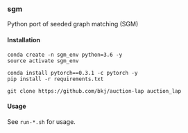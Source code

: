### sgm

Python port of seeded graph matching (SGM)

#### Installation

```
conda create -n sgm_env python=3.6 -y
source activate sgm_env

conda install pytorch==0.3.1 -c pytorch -y
pip install -r requirements.txt

git clone https://github.com/bkj/auction-lap auction_lap
```

#### Usage

See `run-*.sh` for usage.